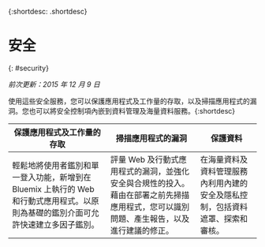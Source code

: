 {:shortdesc: .shortdesc} 


# 安全
{: #security}

*前次更新：2015 年 12 月 9 日*

使用這些安全服務，您可以保護應用程式及工作量的存取，以及掃描應用程式的漏洞。您也可以將安全控制項內嵌到資料管理及海量資料服務。{:shortdesc}


保護應用程式及工作量的存取 | 掃描應用程式的漏洞 | 保護資料
---- | ---- | ----
輕鬆地將使用者鑑別和單一登入功能，新增到在 Bluemix 上執行的 Web 和行動式應用程式。以原則為基礎的鑑別介面可允許快速建立多因子鑑別。 | 評量 Web 及行動式應用程式的漏洞，並強化安全與合規性的投入。藉由在部署之前先掃描應用程式，您可以識別問題、產生報告，以及進行建議的修正。 | 在海量資料及資料管理服務內利用內建的安全及隱私控制，包括資料遮罩、探索和審核。

